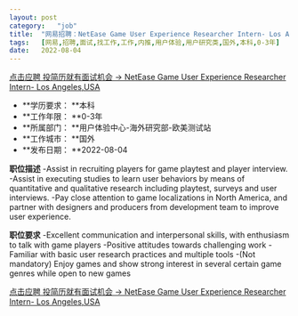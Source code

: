 ```yaml
---
layout:	post
category:	"job"
title:	"网易招聘：NetEase Game User Experience Researcher Intern- Los Angeles,USA   -用户体验-用户研究类-国外本科0-3年"
tags:	[网易,招聘,面试,找工作,工作,内推,用户体验,用户研究类,国外,本科,0-3年]
date:	2022-08-04
---
```


[点击应聘 投简历就有面试机会 -> NetEase Game User Experience Researcher Intern- Los Angeles,USA   ](http://mobile.bole.netease.com/bole/boleDetail?id=37781&employeeId=346f03c3cda5f04c&key=all)



- **学历要求： **本科
- **工作年限： **0-3年
- **所属部门： **用户体验中心-海外研究部-欧美测试站
- **工作城市： **国外
- **发布日期： **2022-08-04



**职位描述**
-Assist in recruiting players for game playtest and player interview.
-Assist in executing studies to learn user behaviors by means of quantitative and qualitative research including playtest, surveys and user interviews.
-Pay close attention to game localizations in North America, and partner with designers and producers from development team to improve user experience.




**职位要求**
-Excellent communication and interpersonal skills, with enthusiasm to talk with game players
-Positive attitudes towards challenging work
-Familiar with basic user research practices and multiple tools
-(Not mandatory) Enjoy games and show strong interest in several certain game genres while open to new games



[点击应聘 投简历就有面试机会 -> NetEase Game User Experience Researcher Intern- Los Angeles,USA   ](http://mobile.bole.netease.com/bole/boleDetail?id=37781&employeeId=346f03c3cda5f04c&key=all)
